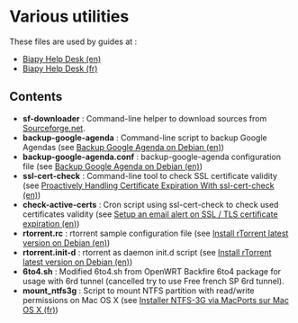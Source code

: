 Various utilities
==================

These files are used by guides at :

* [Biapy Help Desk (en)](http://howto.biapy.com/en/)
* [Biapy Help Desk (fr)](http://howto.biapy.com/fr/)

Contents
--------
* __sf-downloader__ : Command-line helper to download sources from [Sourceforge.net](http://sourceforge.net/).
* __backup-google-agenda__ : Command-line script to backup Google Agendas (see [Backup Google Agenda on Debian (en)](http://howto.biapy.com/en/debian-gnu-linux/system/software/backup-google-agenda-on-debian))
* __backup-google-agenda.conf__ : backup-google-agenda configuration file (see [Backup Google Agenda on Debian (en)](http://howto.biapy.com/en/debian-gnu-linux/system/software/backup-google-agenda-on-debian))
* __ssl-cert-check__ : Command-line tool to check SSL certificate validity (see [Proactively Handling Certificate Expiration With ssl-cert-check (en)](http://prefetch.net/articles/checkcertificate.html))
* __check-active-certs__ : Cron script using ssl-cert-check to check used certificates validity (see [Setup an email alert on SSL / TLS certificate expiration (en)](http://howto.biapy.com/en/debian-gnu-linux/servers/http/setup-an-email-alert-on-ssl-tls-certificate-expiration))
* __rtorrent.rc__ : rtorrent sample configuration file (see [Install rTorrent latest version on Debian (en)](http://howto.biapy.com/en/debian-gnu-linux/system/software/install-rtorrent-latest-version-on-debian))
* __rtorrent.init-d__ : rtorrent as daemon init.d script (see [Install rTorrent latest version on Debian (en)](http://howto.biapy.com/en/debian-gnu-linux/system/software/install-rtorrent-latest-version-on-debian))
* __6to4.sh__ : Modified 6to4.sh from OpenWRT Backfire 6to4 package for usage with 6rd tunnel (cancelled try to use Free french SP 6rd tunnel).
* __mount_ntfs3g__ : Script to mount NTFS partition with read/write permissions on Mac OS X (see [Installer NTFS-3G via MacPorts sur Mac OS X (fr)](http://howto.biapy.com/fr/mac-os-x/guides/installer-ntfs-3g-via-macports-sur-mac-os-x))